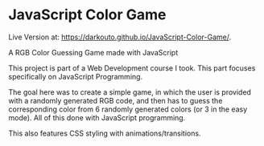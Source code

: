 # JavaScript Color Game

Live Version at: https://darkouto.github.io/JavaScript-Color-Game/.

A RGB Color Guessing Game made with JavaScript

This project is part of a Web Development course I took. This part focuses specifically on JavaScript Programming.

The goal here was to create a simple game, in which the user is provided with a randomly generated RGB code, and then has to guess the corresponding color from 6 randomly generated colors (or 3 in the easy mode). All of this done with JavaScript programming.

This also features CSS styling with animations/transitions.
